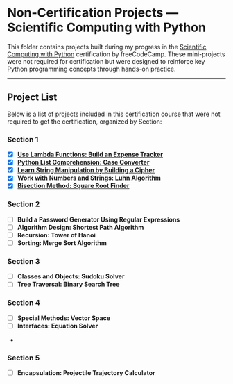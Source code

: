 # Non-Certification Projects — Scientific Computing with Python

This folder contains projects built during my progress in the [Scientific Computing with Python](https://www.freecodecamp.org/learn/scientific-computing-with-python/) certification by freeCodeCamp. These mini-projects were not required for certification but were designed to reinforce key Python programming concepts through hands-on practice.

---

## Project List

Below is a list of projects included in this certification course that were not required to get the certification, organized by Section:

### Section 1
- [x] [**Use Lambda Functions: Build an Expense Tracker**](./Non-Certification-Projects/Section%201/Expense%20Tracker)
- [x] [**Python List Comprehension: Case Converter**](./Non-Certification-Projects/Section%201/Case%20Converter)
- [x] [**Learn String Manipulation by Building a Cipher**](./Non-Certification-Projects/Section%201/cipher)
- [x] [**Work with Numbers and Strings: Luhn Algorithm**](./Non-Certification-Projects/Section%201/Luhn%20Algo)
- [x] [**Bisection Method: Square Root Finder**](./Non-Certification-Projects/Section%201/Find%20the%20Square%20Root%20of%20a%20Number)

### Section 2
- [ ] **Build a Password Generator Using Regular Expressions**
- [ ] **Algorithm Design: Shortest Path Algorithm**
- [ ] **Recursion: Tower of Hanoi**
- [ ] **Sorting: Merge Sort Algorithm**

### Section 3
- [ ] **Classes and Objects: Sudoku Solver**
- [ ] **Tree Traversal: Binary Search Tree**

### Section 4
- [ ] **Special Methods: Vector Space**
- [ ] **Interfaces: Equation Solver**
- 
### Section 5
- [ ] **Encapsulation: Projectile Trajectory Calculator**
